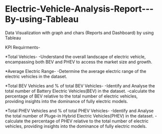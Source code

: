# Electric-Vehicle-Analysis-Report---By-using-Tableau
Data Visualization with graph and chars (Reports and Dashboard) by using Tableau

KPI Requirments-

*Total Vehicles-
-Understand the overall landscape of electric vehicle, encampassing both BEV and PHEV to access the market size and growth.

*Average Electric Range-
-Determine the average electric range of the electric vehicles in the dataset.

*Total BEV Vehicles and % of total BEV Vehicles-
-Identify and Analyse the total number of Battery Electric Vehicles(BEV) in the dataset.
-calculate the percentage of BEV relative to the total number of electric vehicles, providing insights into 
the dominance of fully electric models.

*Total PHEV Vehicles and % of total PHEV Vehicles-
-Identify and Analyse the total number of Pluge-in Hybrid Electric Vehicles(PHEV) in the dataset.
-calculate the percentage of PHEV relative to the total number of electric vehicles, providing insights into 
the dominance of fully electric models.
